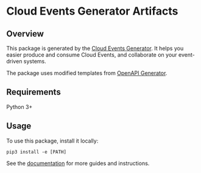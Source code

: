 # Cloud Events Generator Artifacts

## Overview
This package is generated by the [Cloud Events Generator](https://github.com/michaelawyu/cloud-events-generator).
It helps you easier produce and consume Cloud Events, and collaborate on
your event-driven systems.

The package uses modified templates from [OpenAPI Generator](https://openapi-generator.tech).

## Requirements
Python 3+

## Usage
To use this package, install it locally:

```
pip3 install -e [PATH]
```

See the [documentation]() for more guides and instructions.
